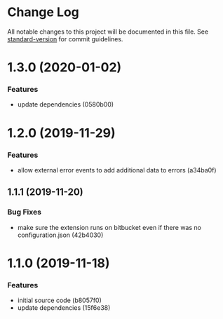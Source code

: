# Change Log

All notable changes to this project will be documented in this file. See [standard-version](https://github.com/conventional-changelog/standard-version) for commit guidelines.

# 1.3.0 (2020-01-02)


### Features

* update dependencies (0580b00)



# 1.2.0 (2019-11-29)


### Features

* allow external error events to add additional data to errors (a34ba0f)



## 1.1.1 (2019-11-20)


### Bug Fixes

* make sure the extension runs on bitbucket even if there was no configuration.json (42b4030)



# 1.1.0 (2019-11-18)


### Features

* initial source code (b8057f0)
* update dependencies (15f6e38)
